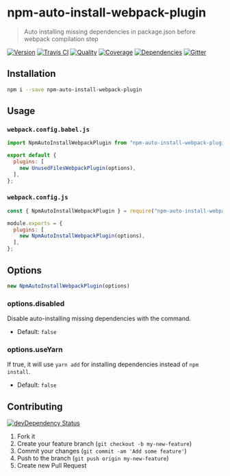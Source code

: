 # npm-auto-install-webpack-plugin
> Auto installing missing dependencies in package.json before webpack compilation step

[![Version][npm-image]][npm-url] [![Travis CI][travis-image]][travis-url] [![Quality][codeclimate-image]][codeclimate-url] [![Coverage][codeclimate-coverage-image]][codeclimate-coverage-url] [![Dependencies][gemnasium-image]][gemnasium-url] [![Gitter][gitter-image]][gitter-url]


## Installation

```sh
npm i --save npm-auto-install-webpack-plugin
```

## Usage

### `webpack.config.babel.js`

```js
import NpmAutoInstallWebpackPlugin from "npm-auto-install-webpack-plugin";

export default {
  plugins: [
    new UnusedFilesWebpackPlugin(options),
  ],
};
```

### `webpack.config.js`

```js
const { NpmAutoInstallWebpackPlugin } = require("npm-auto-install-webpack-plugin");

module.exports = {
  plugins: [
    new NpmAutoInstallWebpackPlugin(options),
  ],
};
```


## Options

```js
new NpmAutoInstallWebpackPlugin(options)
```

### options.disabled

Disable auto-installing missing dependencies with the command.

* Default: `false`

### options.useYarn

If true, it will use `yarn add` for installing dependencies instead of `npm install`.

* Default: `false`


## Contributing

[![devDependency Status][david-dm-image]][david-dm-url]

1. Fork it
2. Create your feature branch (`git checkout -b my-new-feature`)
3. Commit your changes (`git commit -am 'Add some feature'`)
4. Push to the branch (`git push origin my-new-feature`)
5. Create new Pull Request


[npm-image]: https://img.shields.io/npm/v/npm-auto-install-webpack-plugin.svg?style=flat-square
[npm-url]: https://www.npmjs.org/package/npm-auto-install-webpack-plugin

[travis-image]: https://img.shields.io/travis/tomchentw/npm-auto-install-webpack-plugin.svg?style=flat-square
[travis-url]: https://travis-ci.org/tomchentw/npm-auto-install-webpack-plugin
[codeclimate-image]: https://img.shields.io/codeclimate/github/tomchentw/npm-auto-install-webpack-plugin.svg?style=flat-square
[codeclimate-url]: https://codeclimate.com/github/tomchentw/npm-auto-install-webpack-plugin
[codeclimate-coverage-image]: https://img.shields.io/codeclimate/coverage/github/tomchentw/npm-auto-install-webpack-plugin.svg?style=flat-square
[codeclimate-coverage-url]: https://codeclimate.com/github/tomchentw/npm-auto-install-webpack-plugin
[gemnasium-image]: https://img.shields.io/gemnasium/tomchentw/npm-auto-install-webpack-plugin.svg?style=flat-square
[gemnasium-url]: https://gemnasium.com/tomchentw/npm-auto-install-webpack-plugin
[gitter-image]: https://badges.gitter.im/Join%20Chat.svg
[gitter-url]: https://gitter.im/tomchentw/npm-auto-install-webpack-plugin?utm_source=badge&utm_medium=badge&utm_campaign=pr-badge&utm_content=badge
[david-dm-image]: https://img.shields.io/david/dev/tomchentw/npm-auto-install-webpack-plugin.svg?style=flat-square
[david-dm-url]: https://david-dm.org/tomchentw/npm-auto-install-webpack-plugin#info=devDependencies

